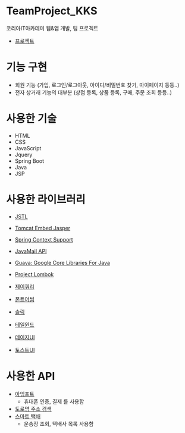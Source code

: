 # TeamProject_KKS
코리아IT아카데미 웹&amp;앱 개발, 팀 프로젝트

- [프로젝트 ](https://github.com/Oyat0824/TeamProject_KKS/graphs/contributors)

# 기능 구현
- 회원 기능 (가입, 로그인/로그아웃, 아이디/비밀번호 찾기, 마이페이지 등등..)
- 전자 상거래 기능의 대부분 (상점 등록, 상품 등록, 구매, 주문 조회 등등..)

# 사용한 기술
- HTML
- CSS
- JavaScript
- Jquery
- Spring Boot
- Java
- JSP

# 사용한 라이브러리
- [JSTL](https://mvnrepository.com/artifact/javax.servlet/jstl)
- [Tomcat Embed Jasper](https://mvnrepository.com/artifact/org.apache.tomcat.embed/tomcat-embed-jasper)
- [Spring Context Support](https://mvnrepository.com/artifact/org.springframework/spring-context-support)
- [JavaMail API](https://mvnrepository.com/artifact/com.sun.mail/javax.mail)
- [Guava: Google Core Libraries For Java](https://mvnrepository.com/artifact/com.google.guava/guava)
- [Project Lombok](https://mvnrepository.com/artifact/org.projectlombok/lombok)

- [제이쿼리](https://jquery.com/)
- [폰트어썸](https://fontawesome.com/)
- [슬릭](https://kenwheeler.github.io/slick/)
- [테일윈드](https://tailwindcss.com/)
- [데이지UI](https://daisyui.com/)
- [토스트UI](https://ui.toast.com/)

# 사용한 API
- [아임포트](https://portone.io/korea/ko)
  - 휴대폰 인증, 결제 를 사용함
- [도로명 주소 검색](https://business.juso.go.kr/addrlink/openApi/apiExprn.do)
- [스마트 택배](https://tracking.sweettracker.co.kr/)
  - 운송장 조회, 택배사 목록 사용함
  
 
